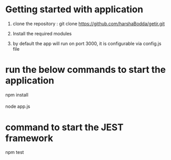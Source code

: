 # Getting started with application

1. clone the repository : 
git clone https://github.com/harshaBodda/getir.git

2. Install the required modules
3. by default the app will run on port 3000, it is configurable via config.js file
# run the below commands to start the application

npm install
####
node app.js


# command to start the JEST framework
npm test
